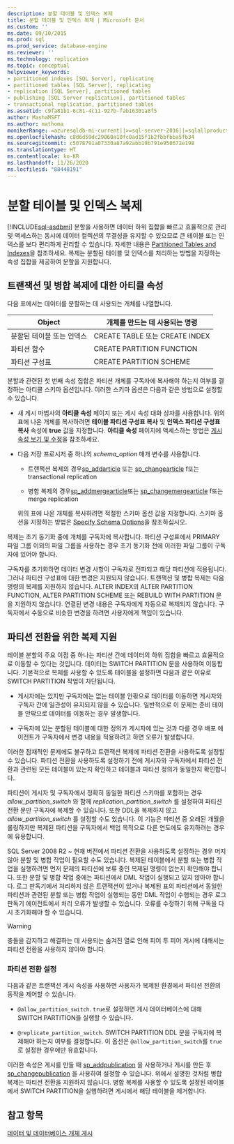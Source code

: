 ```yaml
---
description: 분할 테이블 및 인덱스 복제
title: 분할 테이블 및 인덱스 복제 | Microsoft 문서
ms.custom: ''
ms.date: 09/10/2015
ms.prod: sql
ms.prod_service: database-engine
ms.reviewer: ''
ms.technology: replication
ms.topic: conceptual
helpviewer_keywords:
- partitioned indexes [SQL Server], replicating
- partitioned tables [SQL Server], replicating
- replication [SQL Server], partitioned tables
- publishing [SQL Server replication], partitioned tables
- transactional replication, partitioned tables
ms.assetid: c9fa81b1-6c81-4c11-927b-fab16301a8f5
author: MashaMSFT
ms.author: mathoma
monikerRange: =azuresqldb-mi-current||>=sql-server-2016||=sqlallproducts-allversions
ms.openlocfilehash: c8d6d59dc29060a10fc0ad15f1b2fbbfbba5fb34
ms.sourcegitcommit: c5078791a07330a87a92abb19b791e950672e198
ms.translationtype: HT
ms.contentlocale: ko-KR
ms.lasthandoff: 11/26/2020
ms.locfileid: "88448191"
---
```

# <a name="replicate-partitioned-tables-and-indexes"></a>분할 테이블 및 인덱스 복제
[!INCLUDE[sql-asdbmi](../../../includes/applies-to-version/sql-asdbmi.md)]
  분할을 사용하면 데이터 하위 집합을 빠르고 효율적으로 관리 및 액세스하는 동시에 데이터 컬렉션의 무결성을 유지할 수 있으므로 큰 테이블 또는 인덱스를 보다 편리하게 관리할 수 있습니다. 자세한 내용은 [Partitioned Tables and Indexes](../../../relational-databases/partitions/partitioned-tables-and-indexes.md)을 참조하세요. 복제는 분할된 테이블 및 인덱스를 처리하는 방법을 지정하는 속성 집합을 제공하여 분할을 지원합니다.  
  
## <a name="article-properties-for-transactional-and-merge-replication"></a>트랜잭션 및 병합 복제에 대한 아티클 속성  
 다음 표에서는 데이터를 분할하는 데 사용되는 개체를 나열합니다.  
  
|Object|개체를 만드는 데 사용되는 명령|  
|------------|----------------------|  
|분할된 테이블 또는 인덱스|CREATE TABLE 또는 CREATE INDEX|  
|파티션 함수|CREATE PARTITION FUNCTION|  
|파티션 구성표|CREATE PARTITION SCHEME|  
  
 분할과 관련된 첫 번째 속성 집합은 파티션 개체를 구독자에 복사해야 하는지 여부를 결정하는 아티클 스키마 옵션입니다. 이러한 스키마 옵션은 다음과 같은 방법으로 설정할 수 있습니다.  
  
-   새 게시 마법사의 **아티클 속성** 페이지 또는 게시 속성 대화 상자를 사용합니다. 위의 표에 나온 개체를 복사하려면 **테이블 파티션 구성표 복사** 및 **인덱스 파티션 구성표 복사** 속성에 **true** 값을 지정합니다. **아티클 속성** 페이지에 액세스하는 방법은 [게시 속성 보기 및 수정](../../../relational-databases/replication/publish/view-and-modify-publication-properties.md)을 참조하세요.  
  
-   다음 저장 프로시저 중 하나의 *schema_option* 매개 변수를 사용합니다.  
  
    -   트랜잭션 복제의 경우[sp_addarticle](../../../relational-databases/system-stored-procedures/sp-addarticle-transact-sql.md) 또는 [sp_changearticle](../../../relational-databases/system-stored-procedures/sp-changearticle-transact-sql.md) f또는 transactional replication  
  
    -   병합 복제의 경우[sp_addmergearticle](../../../relational-databases/system-stored-procedures/sp-addmergearticle-transact-sql.md)또는 [sp_changemergearticle](../../../relational-databases/system-stored-procedures/sp-changemergearticle-transact-sql.md) f또는 merge replication  
  
     위의 표에 나온 개체를 복사하려면 적절한 스키마 옵션 값을 지정합니다. 스키마 옵션을 지정하는 방법은 [Specify Schema Options](../../../relational-databases/replication/publish/specify-schema-options.md)을 참조하십시오.  
  
 복제는 초기 동기화 중에 개체를 구독자에 복사합니다. 파티션 구성표에서 PRIMARY 파일 그룹 이외의 파일 그룹을 사용하는 경우 초기 동기화 전에 이러한 파일 그룹이 구독자에 있어야 합니다.  
  
 구독자를 초기화하면 데이터 변경 사항이 구독자로 전파되고 해당 파티션에 적용됩니다. 그러나 파티션 구성표에 대한 변경은 지원되지 않습니다. 트랜잭션 및 병합 복제는 다음 명령의 복제를 지원하지 않습니다. ALTER INDEX의 ALTER PARTITION FUNCTION, ALTER PARTITION SCHEME 또는 REBUILD WITH PARTITION 문을 지원하지 않습니다. 연결된 변경 내용은 구독자에게 자동으로 복제되지 않습니다. 구독자에서 수동으로 비슷한 변경을 하려면 사용자에게 책임이 있습니다.  
  
## <a name="replication-support-for-partition-switching"></a>파티션 전환을 위한 복제 지원  
 테이블 분할의 주요 이점 중 하나는 파티션 간에 데이터의 하위 집합을 빠르고 효율적으로 이동할 수 있다는 것입니다. 데이터는 SWITCH PARTITION 문을 사용하여 이동합니다. 기본적으로 복제를 사용할 수 있도록 테이블을 설정하면 다음과 같은 이유로 SWITCH PARTITION 작업이 차단됩니다.  
  
-   게시자에는 있지만 구독자에는 없는 테이블 안팎으로 데이터를 이동하면 게시자와 구독자 간에 일관성이 유지되지 않을 수 있습니다. 일반적으로 이 문제는 준비 테이블 안팎으로 데이터를 이동하는 경우 발생합니다.  
  
-   구독자에 있는 분할된 테이블에 대한 정의가 게시자에 있는 것과 다를 경우 배포 에이전트가 구독자에서 변경 내용을 적용하려고 하면 오류가 발생합니다.  
  
 이러한 잠재적인 문제에도 불구하고 트랜잭션 복제에 파티션 전환을 사용하도록 설정할 수 있습니다. 파티션 전환을 사용하도록 설정하기 전에 게시자와 구독자에서 파티션 전환과 관련된 모든 테이블이 있는지 확인하고 테이블과 파티션 정의가 동일한지 확인합니다.  
  
 파티션이 게시자 및 구독자에서 정확히 동일한 파티션 스키마를 포함하는 경우 *allow_partition_switch* 와 함께 *replication_partition_switch* 를 설정하여 파티션 전환 문만 구독자에 복제할 수 있습니다. 또한 DDL을 복제하지 않고 *allow_partition_switch* 를 설정할 수도 있습니다. 이 기능은 파티션 중 오래된 개월을 롤링하지만 복제된 파티션을 구독자에서 백업 목적으로 다른 연도에도 유지하려는 경우에 유용합니다.  
  
 SQL Server 2008 R2 ~ 현재 버전에서 파티션 전환을 사용하도록 설정하는 경우 머지않아 분할 및 병합 작업이 필요할 수도 있습니다. 복제된 테이블에서 분할 또는 병합 작업을 실행하려면 먼저 문제의 파티션에 보류 중인 복제된 명령이 없는지 확인해야 합니다. 또한 분할 및 병합 작업 중에는 파티션에서 DML 작업이 실행되고 있지 않아야 합니다. 로그 판독기에서 처리하지 않은 트랜잭션이 있거나 복제된 표의 파티션에서 동일한 파티션과 관련된 분할 또는 병합 작업이 실행되는 동안 DML 작업이 수행되는 경우 로그 판독기 에이전트에서 처리 오류가 발생할 수 있습니다. 오류를 수정하기 위해 구독을 다시 초기화해야 할 수 있습니다.  
  
> [!WARNING]  
>  충돌을 감지하고 해결하는 데 사용되는 숨겨진 열로 인해 피어 투 피어 게시에 대해서는 파티션 전환을 사용하지 않아야 합니다.  
  
### <a name="enabling-partition-switching"></a>파티션 전환 설정  
 다음과 같은 트랜잭션 게시 속성을 사용하면 사용자가 복제된 환경에서 파티션 전환의 동작을 제어할 수 있습니다.  
  
-   `@allow_partition_switch`. `true`로 설정하면 게시 데이터베이스에 대해 SWITCH PARTITION을 실행할 수 있습니다.  
  
-   `@replicate_partition_switch`. SWITCH PARTITION DDL 문을 구독자에 복제해야 하는지 여부를 결정합니다. 이 옵션은 `@allow_partition_switch`를 `true`로 설정한 경우에만 유효합니다.  
  
 이러한 속성은 게시를 만들 때 [sp_addpublication](../../../relational-databases/system-stored-procedures/sp-addpublication-transact-sql.md) 을 사용하거나 게시를 만든 후 [sp_changepublication](../../../relational-databases/system-stored-procedures/sp-changepublication-transact-sql.md) 을 사용하여 설정할 수 있습니다. 위에서 설명한 것처럼 병합 복제는 파티션 전환을 지원하지 않습니다. 병합 복제를 사용할 수 있도록 설정된 테이블에서 SWITCH PARTITION을 실행하려면 게시에서 해당 테이블을 제거합니다.  
  
## <a name="see-also"></a>참고 항목  
 [데이터 및 데이터베이스 개체 게시](../../../relational-databases/replication/publish/publish-data-and-database-objects.md)  
  
  
